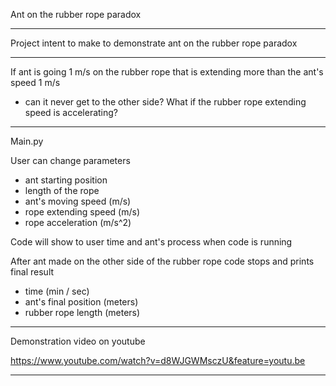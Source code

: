 Ant on the rubber rope paradox

------------------------------

Project intent to make to demonstrate ant on the rubber rope paradox

------------------------------

If ant is going 1 m/s on the rubber rope that is extending more than the ant's speed 1 m/s
- can it never get to the other side?
What if the rubber rope extending speed is accelerating?

------------------------------

Main.py

User can change parameters
- ant starting position
- length of the rope
- ant's moving speed (m/s)
- rope extending speed (m/s)
- rope acceleration (m/s^2)

Code will show to user time and ant's process when code is running

After ant made on the other side of the rubber rope code stops
and prints final result
- time (min / sec)
- ant's final position (meters) 
- rubber rope length (meters)

------------------------------

Demonstration video on youtube

https://www.youtube.com/watch?v=d8WJGWMsczU&feature=youtu.be

------------------------------
